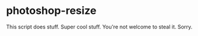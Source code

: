 # photoshop-resize

This script does stuff. Super cool stuff. You're not welcome to steal it. Sorry. 